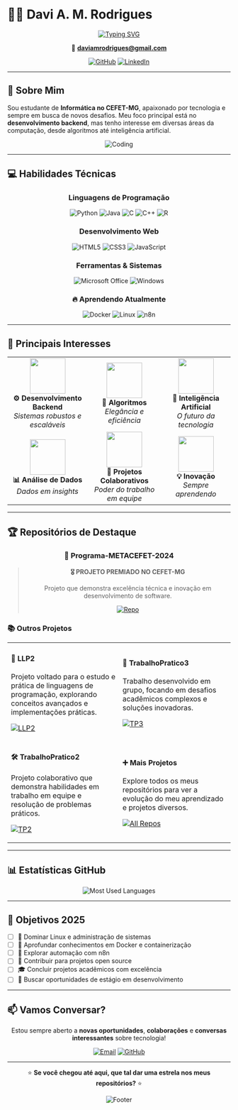 # 👨‍💻 Davi A. M. Rodrigues

<div align="center">
  
  [![Typing SVG](https://readme-typing-svg.herokuapp.com?font=Fira+Code&pause=1000&color=667EEA&center=true&vCenter=true&width=435&lines=Estudante+de+Inform%C3%A1tica;CEFET-MG;Desenvolvedor+Backend;Entusiasta+de+IA)](https://git.io/typing-svg)
  
  📧 **daviamrodrigues@gmail.com**
  
  [![GitHub](https://img.shields.io/badge/GitHub-181717?style=for-the-badge&logo=github&logoColor=white)](https://github.com/DaviAMRodrigues)
  [![LinkedIn](https://img.shields.io/badge/LinkedIn-0A66C2?style=for-the-badge&logo=linkedin&logoColor=white)](https://www.linkedin.com/in/daviamrodrigues)
  
</div>

---

## 🎯 **Sobre Mim**

Sou estudante de **Informática no CEFET-MG**, apaixonado por tecnologia e sempre em busca de novos desafios. Meu foco principal está no **desenvolvimento backend**, mas tenho interesse em diversas áreas da computação, desde algoritmos até inteligência artificial.

<div align="center">
  
  ![Coding](https://media.giphy.com/media/qgQUggAC3Pfv687qPC/giphy.gif)
  
</div>

---

## 💻 **Habilidades Técnicas**

<div align="center">

### **Linguagens de Programação**
![Python](https://img.shields.io/badge/Python-3776AB?style=for-the-badge&logo=python&logoColor=white)
![Java](https://img.shields.io/badge/Java-ED8B00?style=for-the-badge&logo=java&logoColor=white)
![C](https://img.shields.io/badge/C-A8B9CC?style=for-the-badge&logo=c&logoColor=black)
![C++](https://img.shields.io/badge/C++-00599C?style=for-the-badge&logo=cplusplus&logoColor=white)
![R](https://img.shields.io/badge/R-276DC3?style=for-the-badge&logo=r&logoColor=white)

### **Desenvolvimento Web**
![HTML5](https://img.shields.io/badge/HTML5-E34F26?style=for-the-badge&logo=html5&logoColor=white)
![CSS3](https://img.shields.io/badge/CSS3-1572B6?style=for-the-badge&logo=css3&logoColor=white)
![JavaScript](https://img.shields.io/badge/JavaScript-F7DF1E?style=for-the-badge&logo=javascript&logoColor=black)

### **Ferramentas & Sistemas**
![Microsoft Office](https://img.shields.io/badge/Microsoft_Office-D83B01?style=for-the-badge&logo=microsoft-office&logoColor=white)
![Windows](https://img.shields.io/badge/Windows-0078D6?style=for-the-badge&logo=windows&logoColor=white)

### **🔥 Aprendendo Atualmente**
![Docker](https://img.shields.io/badge/Docker-2496ED?style=for-the-badge&logo=docker&logoColor=white)
![Linux](https://img.shields.io/badge/Linux-FCC624?style=for-the-badge&logo=linux&logoColor=black)
![n8n](https://img.shields.io/badge/n8n-EA4B71?style=for-the-badge&logo=n8n&logoColor=white)

</div>

---

## 🚀 **Principais Interesses**

<table align="center">
<tr>
<td align="center" width="200px">
<img src="https://media0.giphy.com/media/GghGKaZ8JeHJx0apQC/giphy.gif" width="80px"/><br>
<b>⚙️ Desenvolvimento Backend</b><br>
<em>Sistemas robustos e escaláveis</em>
</td>
<td align="center" width="200px">
<img src="https://media.giphy.com/media/3oKIPnAiaMCws8nOsE/giphy.gif" width="80px"/><br>
<b>🧮 Algoritmos</b><br>
<em>Elegância e eficiência</em>
</td>
<td align="center" width="200px">
<img src="https://media3.giphy.com/media/ABVK96HgZvWI9SBbXr/giphy.gif" width="80px"/><br>
<b>🤖 Inteligência Artificial</b><br>
<em>O futuro da tecnologia</em>
</td>
</tr>
<tr>
<td align="center" width="200px">
<img src="https://media2.giphy.com/media/l1IY5NRhxdCJYxsmA/giphy.gif" width="80px"/><br>
<b>📊 Análise de Dados</b><br>
<em>Dados em insights</em>
</td>
<td align="center" width="200px">
<img src="https://media.giphy.com/media/du3J3cXyzhj75IOgvA/giphy.gif" width="80px"/><br>
<b>🤝 Projetos Colaborativos</b><br>
<em>Poder do trabalho em equipe</em>
</td>
<td align="center" width="200px">
<img src="https://media.giphy.com/media/L1R1tvI9svkIWwpVYr/giphy.gif" width="80px"/><br>
<b>💡 Inovação</b><br>
<em>Sempre aprendendo</em>
</td>
</tr>
</table>

---

## 🏆 **Repositórios de Destaque**

<div align="center">

### 🥇 **Programa-METACEFET-2024** 
> **🎖️ PROJETO PREMIADO NO CEFET-MG**
> 
> Projeto que demonstra excelência técnica e inovação em desenvolvimento de software.
> 
> [![Repo](https://img.shields.io/badge/Ver_Repositório-181717?style=for-the-badge&logo=github&logoColor=white)](https://github.com/DaviAMRodrigues/Programa-METACEFET-2024)

</div>

### 📚 **Outros Projetos**

<table>
<tr>
<td width="50%">

#### 🔬 **LLP2**
Projeto voltado para o estudo e prática de linguagens de programação, explorando conceitos avançados e implementações práticas.

[![LLP2](https://img.shields.io/badge/Ver_Código-667EEA?style=flat-square&logo=github&logoColor=white)](https://github.com/DaviAMRodrigues/LLP2)

</td>
<td width="50%">

#### 👥 **TrabalhoPratico3**
Trabalho desenvolvido em grupo, focando em desafios acadêmicos complexos e soluções inovadoras.

[![TP3](https://img.shields.io/badge/Ver_Código-764BA2?style=flat-square&logo=github&logoColor=white)](https://github.com/DaviAMRodrigues/TrabalhoPratico3)

</td>
</tr>
<tr>
<td width="50%">

#### 🛠️ **TrabalhoPratico2**
Projeto colaborativo que demonstra habilidades em trabalho em equipe e resolução de problemas práticos.

[![TP2](https://img.shields.io/badge/Ver_Código-FF6B6B?style=flat-square&logo=github&logoColor=white)](https://github.com/DaviAMRodrigues/TrabalhoPratico2)

</td>
<td width="50%">

#### ➕ **Mais Projetos**
Explore todos os meus repositórios para ver a evolução do meu aprendizado e projetos diversos.

[![All Repos](https://img.shields.io/badge/Todos_os_Projetos-4ECDC4?style=flat-square&logo=github&logoColor=white)](https://github.com/DaviAMRodrigues?tab=repositories)

</td>
</tr>
</table>

---

## 📊 **Estatísticas GitHub**

<div align="center">
  
  ![Most Used Languages](https://github-readme-stats.vercel.app/api/top-langs/?username=DaviAMRodrigues&layout=compact&theme=gradient&hide_border=true)
  
</div>

---


## 🎯 **Objetivos 2025**

- [ ] 🐧 Dominar Linux e administração de sistemas
- [ ] 🐳 Aprofundar conhecimentos em Docker e containerização
- [ ] 🔗 Explorar automação com n8n
- [ ] 🚀 Contribuir para projetos open source
- [ ] 🎓 Concluir projetos acadêmicos com excelência
- [ ] 💼 Buscar oportunidades de estágio em desenvolvimento

---

## 📫 **Vamos Conversar?**

<div align="center">
  
  Estou sempre aberto a **novas oportunidades**, **colaborações** e **conversas interessantes** sobre tecnologia!
  
  [![Email](https://img.shields.io/badge/Email-D14836?style=for-the-badge&logo=gmail&logoColor=white)](mailto:daviamrodrigues@gmail.com)
  [![GitHub](https://img.shields.io/badge/GitHub-181717?style=for-the-badge&logo=github&logoColor=white)](https://github.com/DaviAMRodrigues)
  
  ---

  
  ⭐ **Se você chegou até aqui, que tal dar uma estrela nos meus repositórios?** ⭐
  
  ![Footer](https://capsule-render.vercel.app/api?type=waving&color=gradient&height=100&section=footer)
  
</div>
